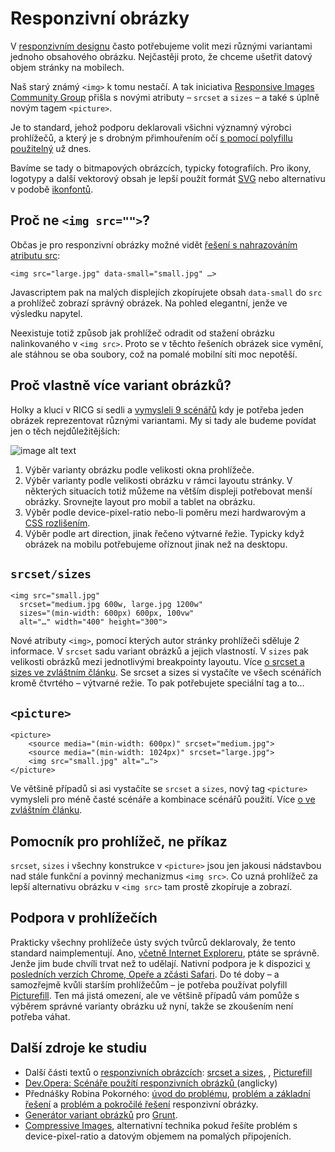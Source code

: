 # Responzivní obrázky

V [responzivním designu](http://www.vzhurudolu.cz/responzivn-design) často potřebujeme volit mezi různými variantami jednoho obsahového obrázku. Nejčastěji proto, že chceme ušetřit datový objem stránky na mobilech.

Naš starý známý `<img>` k tomu nestačí. A tak iniciativa [Responsive Images Community Group](http://responsiveimages.org/) přišla s novými atributy – `srcset` a `sizes` – a také s úplně novým tagem `<picture>`. 

Je to standard, jehož podporu deklarovali všichni významný výrobci prohlížečů, a který je s drobným přimhouřením očí [s pomocí polyfillu použitelný](http://www.vzhurudolu.cz/prirucka/picturefill) už dnes.

Bavíme se tady o bitmapových obrázcích, typicky fotografiích. Pro ikony, logotypy a další vektorový obsah je lepší použít formát [SVG](http://www.vzhurudolu.cz/prirucka/svg) nebo alternativu v podobě [ikonfontů](http://css-tricks.com/examples/IconFont/).

## Proč ne `<img src="">`?

Občas je pro responzivní obrázky možné vidět [řešení s nahrazováním atributu src](http://responsejs.com/):

```
<img src="large.jpg" data-small="small.jpg" …>
```

Javascriptem pak na malých displejích zkopírujete obsah `data-small` do `src` a prohlížeč zobrazí správný obrázek. Na pohled elegantní, jenže ve výsledku napytel.

Neexistuje totiž způsob jak prohlížeč odradit od stažení obrázku nalinkovaného v `<img src>`. Proto se v těchto řešeních obrázek sice vymění, ale stáhnou se oba soubory, což na pomalé mobilní síti moc nepotěší.

## Proč vlastně více variant obrázků?

Holky a kluci v RICG si sedli a [vymysleli 9 scénářů](http://usecases.responsiveimages.org/#use-cases) kdy je potřeba jeden obrázek reprezentovat různými variantami. My si tady ale budeme povídat jen o těch nejdůležitějších:

![image alt text](image_0.png)

1. Výběr varianty obrázku podle velikosti okna prohlížeče.
2. Výběr varianty podle velikosti obrázku v rámci layoutu stránky. V některých situacích totiž můžeme na větším displeji potřebovat menší obrázky. Srovnejte layout pro mobil a tablet na obrázku.
3. Výběr podle device-pixel-ratio nebo-li poměru mezi hardwarovým a [CSS rozlišením](http://www.vzhurudolu.cz/prirucka/css-pixel).
4. Výběr podle art direction, jinak řečeno výtvarné řežie. Typicky když obrázek na mobilu potřebujeme oříznout jinak než na desktopu.

## `srcset/sizes`

```
<img src="small.jpg"
  srcset="medium.jpg 600w, large.jpg 1200w" 
  sizes="(min-width: 600px) 600px, 100vw"
  alt="…" width="400" height="300">
```  

Nové atributy `<img>`, pomocí kterých autor stránky prohlížeči sděluje 2 informace. V `srcset` sadu variant obrázků a jejich vlastností. V `sizes` pak velikosti obrázků mezi jednotlivými breakpointy layoutu. Více [o srcset a sizes ve zvláštním článku](http://www.vzhurudolu.cz/prirucka/srcset-sizes). Se srcset a sizes si vystačíte ve všech scénářích kromě čtvrtého – výtvarné režie. To pak potřebujete speciální tag a to…

## `<picture>`

```
<picture>
    <source media="(min-width: 600px)" srcset="medium.jpg">
    <source media="(min-width: 1024px)" srcset="large.jpg">
    <img src="small.jpg" alt="…">
</picture>
```

Ve většině případů si asi vystačíte se `srcset` a `sizes`, nový tag `<picture>` vymysleli pro méně časté scénáře a kombinace scénářů použití. Více [o ](http://www.vzhurudolu.cz/prirucka/picture)[<picture>](http://www.vzhurudolu.cz/prirucka/picture)[ ve zvláštním článku](http://www.vzhurudolu.cz/prirucka/picture).

## Pomocník pro prohlížeč, ne příkaz

`srcset`, `sizes` i všechny konstrukce v `<picture>` jsou jen jakousi nádstavbou nad stále funkční a povinný mechanizmus `<img src>`. Co uzná prohlížeč za lepší alternativu obrázku v `<img src>` tam prostě zkopíruje a zobrazí.

## Podpora v prohlížečích

Prakticky všechny prohlížeče ústy svých tvůrců deklarovaly, že tento standard naimplementují. Ano, [včetně Internet Exploreru](http://blogs.msdn.com/b/ie/archive/2014/12/08/status-roadmap-update-srcset-lt-main-gt-element-and-date-inputs-in-development.aspx), ptáte se správně. Jenže jim bude chvíli trvat než to udělají. Nativní podpora je k dispozici [v posledních verzích Chrome, Opeře a zčásti Safari](http://caniuse.com/#feat=srcset). Do té doby – a samozřejmě kvůli starším prohlížečům – je potřeba používat polyfill [Picturefill](http://www.vzhurudolu.cz/prirucka/picturefill). Ten má jistá omezení, ale ve většině případů vám pomůže s výběrem správné varianty obrázku už nyní, takže se zkoušením není potřeba váhat.

## Další zdroje ke studiu

* Další části textů o [responzivních obrázcích](http://www.vzhurudolu.cz/prirucka/responzivni-obrazky): [srcset a sizes](http://www.vzhurudolu.cz/prirucka/srcset-sizes), [<picture>](http://www.vzhurudolu.cz/prirucka/picture), [Picturefill](http://www.vzhurudolu.cz/prirucka/picturefill)
* [Dev.Opera: Scénáře použítí responzivních obrázků ](https://dev.opera.com/articles/responsive-images/)(anglicky)
* Přednášky Robina Pokorného: [úvod do problému](https://www.youtube.com/watch?v=PG2SZQjqKtw), [problém a základní řešení](https://www.youtube.com/watch?v=3yzl4XG1524) a [problém a pokročilé řešení](https://www.youtube.com/watch?v=vmj7tCBVJ6w) responzivní obrázky.
* [Generátor variant obrázků](https://github.com/andismith/grunt-responsive-images) pro [Grunt](http://www.vzhurudolu.cz/prirucka/grunt). 
* [Compressive Images](http://www.filamentgroup.com/lab/compressive-images.html), alternativní technika pokud řešíte problém s device-pixel-ratio a datovým objemem na pomalých připojeních.